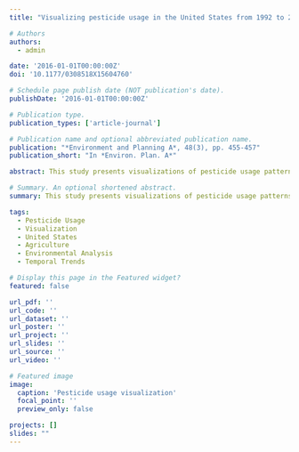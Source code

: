 ```yaml
---
title: "Visualizing pesticide usage in the United States from 1992 to 2009 (2016)"

# Authors
authors:
  - admin

date: '2016-01-01T00:00:00Z'
doi: '10.1177/0308518X15604760'

# Schedule page publish date (NOT publication's date).
publishDate: '2016-01-01T00:00:00Z'

# Publication type.
publication_types: ['article-journal']

# Publication name and optional abbreviated publication name.
publication: "*Environment and Planning A*, 48(3), pp. 455-457"
publication_short: "In *Environ. Plan. A*"

abstract: This study presents visualizations of pesticide usage patterns in the United States from 1992 to 2009. We analyze spatial and temporal trends in pesticide application, providing insights into agricultural practices and environmental implications. The research demonstrates the use of visualization techniques for understanding complex environmental data patterns.

# Summary. An optional shortened abstract.
summary: This study presents visualizations of pesticide usage patterns in the United States from 1992 to 2009.

tags:
  - Pesticide Usage
  - Visualization
  - United States
  - Agriculture
  - Environmental Analysis
  - Temporal Trends

# Display this page in the Featured widget?
featured: false

url_pdf: ''
url_code: ''
url_dataset: ''
url_poster: ''
url_project: ''
url_slides: ''
url_source: ''
url_video: ''

# Featured image
image:
  caption: 'Pesticide usage visualization'
  focal_point: ''
  preview_only: false

projects: []
slides: ""
---
```

